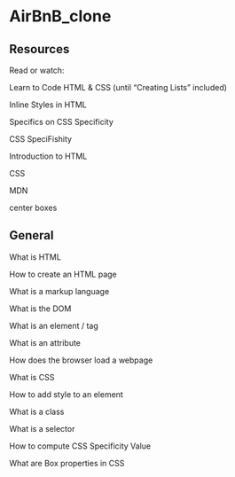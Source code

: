 # AirBnB_clone
## Resources
Read or watch:

Learn to Code HTML & CSS (until “Creating Lists” included)

Inline Styles in HTML

Specifics on CSS Specificity

CSS SpeciFishity

Introduction to HTML

CSS

MDN

center boxes
## General
What is HTML

How to create an HTML page

What is a markup language

What is the DOM

What is an element / tag

What is an attribute

How does the browser load a webpage

What is CSS

How to add style to an element

What is a class

What is a selector

How to compute CSS Specificity Value

What are Box properties in CSS
